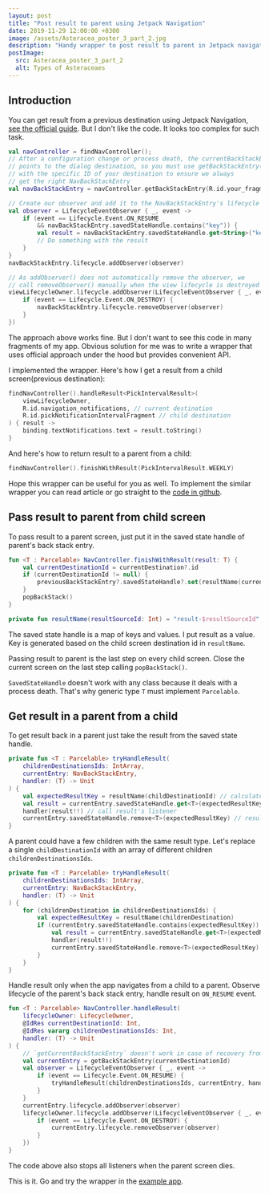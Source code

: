 ```yaml
---
layout: post
title: "Post result to parent using Jetpack Navigation"
date: 2019-11-29 12:00:00 +0300
image: /assets/Asteracea_poster_3_part_2.jpg
description: "Handy wrapper to post result to parent in Jetpack navigation"
postImage:
  src: Asteracea_poster_3_part_2
  alt: Types of Asteraceaes
---
```


## Introduction

You can get result from a previous destination using Jetpack Navigation,
[see the official guide](https://developer.android.com/guide/navigation/navigation-programmatic#returning_a_result).
But I don't like the code. 
It looks too complex for such task.
```kotlin
val navController = findNavController();
// After a configuration change or process death, the currentBackStackEntry
// points to the dialog destination, so you must use getBackStackEntry()
// with the specific ID of your destination to ensure we always
// get the right NavBackStackEntry
val navBackStackEntry = navController.getBackStackEntry(R.id.your_fragment)

// Create our observer and add it to the NavBackStackEntry's lifecycle
val observer = LifecycleEventObserver { _, event ->
    if (event == Lifecycle.Event.ON_RESUME
        && navBackStackEntry.savedStateHandle.contains("key")) {
        val result = navBackStackEntry.savedStateHandle.get<String>("key");
        // Do something with the result
    }
}
navBackStackEntry.lifecycle.addObserver(observer)

// As addObserver() does not automatically remove the observer, we
// call removeObserver() manually when the view lifecycle is destroyed
viewLifecycleOwner.lifecycle.addObserver(LifecycleEventObserver { _, event ->
    if (event == Lifecycle.Event.ON_DESTROY) {
        navBackStackEntry.lifecycle.removeObserver(observer)
    }
})

```

The approach above works fine.
But I don't want to see this code in many fragments of my app.
Obvious solution for me was to write a wrapper that uses official approach under the hood
but provides convenient API.

I implemented the wrapper. Here's how I get a result from a child screen(previous destination):
```kotlin
findNavController().handleResult<PickIntervalResult>(
    viewLifecycleOwner,
    R.id.navigation_notifications, // current destination
    R.id.pickNotificationIntervalFragment // child destination
) { result ->
    binding.textNotifications.text = result.toString()
}
```
And here's how to return result to a parent from a child:
```kotlin
findNavController().finishWithResult(PickIntervalResult.WEEKLY)
```

Hope this wrapper can be useful for you as well.
To implement the similar wrapper you can read article or go straight to the [code in github](https://github.com/VysotskiVadim/jetpack-navigation-example/blob/master/app/src/main/java/dev/vadzimv/jetpack/navigation/example/navigation/Result.kt).


## Pass result to parent from child screen

To pass result to a parent screen, just put it in the saved state handle of parent's back stack entry.

```kotlin
fun <T : Parcelable> NavController.finishWithResult(result: T) {
    val currentDestinationId = currentDestination?.id
    if (currentDestinationId != null) {
        previousBackStackEntry?.savedStateHandle?.set(resultName(currentDestinationId), result)
    }
    popBackStack()
}

private fun resultName(resultSourceId: Int) = "result-$resultSourceId"
```

The saved state handle is a map of keys and values.
I put result as a value.
Key is generated based on the child screen destination id in `resultName`.

Passing result to parent is the last step on every child screen.
Close the current screen on the last step calling `popBackStack()`.

`SavedStateHandle` doesn't work with any class because it deals with a process death.
That's why generic type `T` must implement `Parcelable`.

## Get result in a parent from a child

To get result back in a parent just take the result from the saved state handle.
```kotlin
private fun <T : Parcelable> tryHandleResult(
    childrenDestinationsIds: IntArray,
    currentEntry: NavBackStackEntry,
    handler: (T) -> Unit
) {
    val expectedResultKey = resultName(childDestinationId) // calculate key which child used
    val result = currentEntry.savedStateHandle.get<T>(expectedResultKey)
    handler(result!!) // call result's listener
    currentEntry.savedStateHandle.remove<T>(expectedResultKey) // result is handled, remove it
}

```

A parent could have a few children with the same result type.
Let's replace a single `childDestinationId` with an array of different children `childrenDestinationsIds`.
```kotlin
private fun <T : Parcelable> tryHandleResult(
    childrenDestinationsIds: IntArray,
    currentEntry: NavBackStackEntry,
    handler: (T) -> Unit
) {
    for (childrenDestination in childrenDestinationsIds) {
        val expectedResultKey = resultName(childrenDestination)
        if (currentEntry.savedStateHandle.contains(expectedResultKey)) {
            val result = currentEntry.savedStateHandle.get<T>(expectedResultKey)
            handler(result!!)
            currentEntry.savedStateHandle.remove<T>(expectedResultKey)
        }
    }
}
```

Handle result only when the app navigates from a child to a parent.
Observe lifecycle of the parent's back stack entry, handle result on `ON_RESUME` event.

```kotlin
fun <T : Parcelable> NavController.handleResult(
    lifecycleOwner: LifecycleOwner,
    @IdRes currentDestinationId: Int,
    @IdRes vararg childrenDestinationsIds: Int,
    handler: (T) -> Unit
) {
    // `getCurrentBackStackEntry` doesn't work in case of recovery from the process death when dialog is opened.
    val currentEntry = getBackStackEntry(currentDestinationId)
    val observer = LifecycleEventObserver { _, event ->
        if (event == Lifecycle.Event.ON_RESUME) {
            tryHandleResult(childrenDestinationsIds, currentEntry, handler)
        }
    }
    currentEntry.lifecycle.addObserver(observer)
    lifecycleOwner.lifecycle.addObserver(LifecycleEventObserver { _, event ->
        if (event == Lifecycle.Event.ON_DESTROY) {
            currentEntry.lifecycle.removeObserver(observer)
        }
    })
}
```
The code above also stops all listeners when the parent screen dies.

This is it.
Go and try the wrapper in the [example app](https://github.com/VysotskiVadim/jetpack-navigation-example/blob/master/app/src/main/java/dev/vadzimv/jetpack/navigation/example/navigation/Result.kt).
